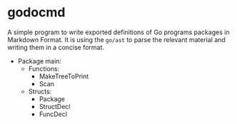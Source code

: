# godocmd

A simple program to write exported definitions of Go programs packages in Markdown Format.
It is using the `go/ast` to parse the relevant material and writing them in a concise format.

* Package main:
	* Functions:
		* MakeTreeToPrint
		* Scan
	* Structs:
		* Package
		* StructDecl
		* FuncDecl
